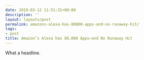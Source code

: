 ```yaml
---
date: 2019-03-12 11:51:31+00:00
description: ''
layout: layouts/post
permalink: amazons-alexa-has-80000-apps-and-no-runaway-hit/
tags:
- post
title: Amazon’s Alexa has 80,000 Apps—and No Runaway Hit
---
```


<p>What a headline.</p>